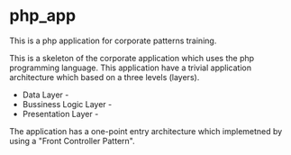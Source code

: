 # php_app
This is a php application for corporate patterns training.

This is a skeleton of the corporate application which uses the php programming language.
This application have a trivial application architecture which based on a three levels (layers).

- Data Layer -
- Bussiness Logic Layer -
- Presentation Layer -

The application has a one-point entry architecture which implemetned by using a "Front Controller Pattern".
